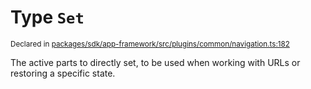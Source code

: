 # Type `Set`
<sub>Declared in [packages/sdk/app-framework/src/plugins/common/navigation.ts:182](https://github.com/dxos/dxos/blob/4cb70f94e/packages/sdk/app-framework/src/plugins/common/navigation.ts#L182)</sub>


The active parts to directly set, to be used when working with URLs or restoring a specific state.



